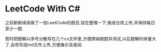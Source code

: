 # LeetCode With C#
之前断断续续做了一些LeetCode的题目,现在整理一下,做成仓库上传,并保持每日至少一题.

暂时把题解以序号分散写在几个cs文件里,方便跨端做题并测试,以后题解的体量大了,会改写成md文件上传,方便展示及查阅.
